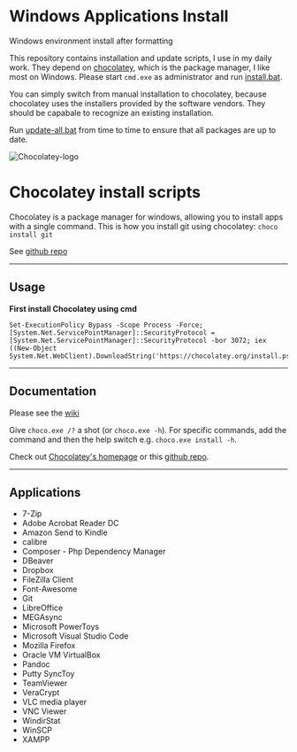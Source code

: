# Windows Applications Install
Windows environment install after formatting

This repository contains installation and update scripts, I use in my daily work.
They depend on [chocolatey](http://chocolatey.org/), which is the package manager, I like most on Windows.
Please start `cmd.exe` as administrator and run [install.bat](install.bat).

You can simply switch from manual installation to chocolatey, because chocolatey uses the installers provided by the software vendors.
They should be capabale to recognize an existing installation.

Run [update-all.bat](update-all.bat) from time to time to ensure that all packages are up to date.

![Chocolatey-logo](https://chocolatey.org/content/images/logo_square.svg "Logo")


# Chocolatey install scripts
Chocolatey is a package manager for windows, allowing you to install apps with a single command. This is how you install git using chocolatey: ```choco install git```

See [github repo](https://github.com/chocolatey/choco)

---

## Usage
**First install Chocolatey using cmd**

```
Set-ExecutionPolicy Bypass -Scope Process -Force; [System.Net.ServicePointManager]::SecurityProtocol = [System.Net.ServicePointManager]::SecurityProtocol -bor 3072; iex ((New-Object System.Net.WebClient).DownloadString('https://chocolatey.org/install.ps1'))
```

---

## Documentation
Please see the [wiki](https://github.com/chocolatey/choco/wiki)

Give `choco.exe /?` a shot (or `choco.exe -h`). For specific commands, add the command and then the help switch e.g. `choco.exe install -h`.

Check out [Chocolatey's homepage](https://chocolatey.org/) or this [github repo](https://github.com/chocolatey/chocolatey).

---

## Applications

* 7-Zip
* Adobe Acrobat Reader DC 
* Amazon Send to Kindle
* calibre
* Composer - Php Dependency Manager	
* DBeaver
* Dropbox
* FileZilla Client 
* Font-Awesome
* Git
* LibreOffice
* MEGAsync	
* Microsoft PowerToys
* Microsoft Visual Studio Code
* Mozilla Firefox
* Oracle VM VirtualBox 
* Pandoc
* Putty
SyncToy
* TeamViewer
* VeraCrypt	
* VLC media player
* VNC Viewer
* WindirStat
* WinSCP
* XAMPP	